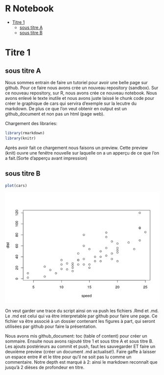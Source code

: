 R Notebook
================

  - [Titre 1](#titre-1)
      - [sous titre A](#sous-titre-a)
      - [sous titre B](#sous-titre-b)

# Titre 1

## sous titre A

Nous sommes entrain de faire un tutoriel pour avoir une belle page sur
github. Pour ce faire nous avons crée un nouveau repository (sandbox).
Sur ce nouveau repository, sur R, nous avons crée ce nouveau notebook.
Nous avons enlevé le texte inutile et nous avons juste laissé le chunk
code pour créer le graphique de cars qui servira d’exemple sur la
lecutre du markdown. De plus ce que l’on veut obtenir en output est un
github\_document et non pas un html (page web).

Chargement des libraries:

``` r
library(rmarkdown)
library(knitr)
```

Après avoir fait ce chargement nous faisons un preview. Cette preview
(knit) ouvre une fenêtre nouvelle sur laquelle on a un apperçu de ce que
l’on a fait.(Sorte d’apperçu avant impression)

## sous titre B

``` r
plot(cars)
```

![](test_files/figure-gfm/unnamed-chunk-2-1.png)<!-- -->

On veut garder une trace du script ainsi on va push les fichiers .Rmd et
.md. Le .md est celui qui va être interpretable par github pour faire
une page. Ce fichier va être associé à un dossier contenant les figures
à part, qui seront utilisées par github pour faire la présentation.

Nous avons mis github\_document: toc (table of content) pour créer un
sommaire. Ensuite nous avons rajouté titre 1 et sous titre A et sous
titre B. Les ajouts postérieurs au commit et push, faut les sauvegarder
ET faire un deuxième preview (créer un document .md actualisé\!). Faire
gaffe à laisser un espace entre \# et le titre pour qu’il ne soit pas lu
comme un commentaire. Notre depth est marqué à 2: ainsi le markdown
reconnaît que jusqu’à 2 dièses de profondeur en titre.
